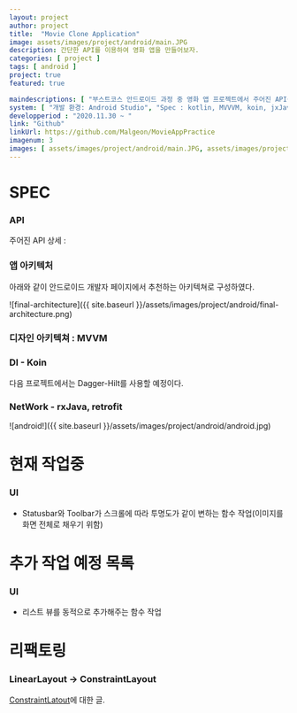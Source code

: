 ```yaml
---
layout: project
author: project
title:  "Movie Clone Application"
image: assets/images/project/android/main.JPG
description: 간단한 API를 이용하여 영화 앱을 만들어보자.
categories: [ project ]
tags: [ android ]
project: true
featured: true

maindescriptions: [ "부스트코스 안드로이드 과정 중 영화 앱 프로젝트에서 주어진 API를 이용하여, 해당 API의 정보를 보여주는 영화 어플리케이션입니다.", "디자인 패턴은 MVVM, Database는 Room, viewModel data binding은 LiveData를 적용하였습니다." ]
system: [ "개발 환경: Android Studio", "Spec : kotlin, MVVVM, koin, jxJava, retrofit, Room, coroutine", "역할 : 개발" ]
developperiod : "2020.11.30 ~ "
link: "Github"
linkUrl: https://github.com/Malgeon/MovieAppPractice
imagenum: 3
images: [ assets/images/project/android/main.JPG, assets/images/project/android/content.JPG, assets/images/project/android/rating.JPG ]
---
```


# SPEC

### API 

주어진 API 상세 : 


### 앱 아키텍처

아래와 같이 안드로이드 개발자 페이지에서 추천하는 아키텍쳐로 구성하였다.

![final-architecture]({{ site.baseurl }}/assets/images/project/android/final-architecture.png)

### 디자인 아키텍쳐 : MVVM

### DI - Koin

다음 프로젝트에서는 Dagger-Hilt를 사용할 예정이다.

### NetWork - rxJava, retrofit


![android!]({{ site.baseurl }}/assets/images/project/android/android.jpg)


# 현재 작업중

### UI

- Statusbar와 Toolbar가 스크롤에 따라 투명도가 같이 변하는 함수 작업(이미지를 화면 전체로 채우기 위함)


# 추가 작업 예정 목록

### UI

- 리스트 뷰를 동적으로 추가해주는 함수 작업


# 리팩토링

### LinearLayout -> ConstraintLayout

[ConstraintLatout](https://academy.realm.io/kr/posts/constraintlayout-it-can-do-what-now/)에 대한 글.









